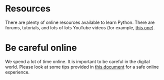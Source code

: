 # Resources

There are plenty of online resources available to learn Python. There are forums, tutorials, and lots of lots YouTube videos (for example, [this one](https://www.youtube.com/watch?v=mRMmlo_Uqcs&list=PLIhvC56v63ILPDA2DQBv0IKzqsWTZxCkp)).

# Be careful online
We spend a lot of time online. It is important to be careful in the digital world. Please look at some tips provided in [this document](Cyber_Security_Tips.pdf) for a safe online experience.